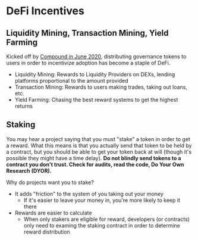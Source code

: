 # DeFi Incentives

## Liquidity Mining, Transaction Mining, Yield Farming

Kicked off by [Compound in June 2020](https://compound.finance/governance/proposals/7), distributing governance tokens to users in order to incentivize adoption has become a staple of DeFi.

* Liquidity Mining: Rewards to Liquidity Providers on DEXs, lending platforms proportional to the amount provided
* Transaction Mining: Rewards to users making trades, taking out loans, etc.
* Yield Farming: Chasing the best reward systems to get the highest returns

## Staking

You may hear a project saying that you must "stake" a token in order to get a reward. What this means is that you actually send that token to be held by a contract, but you should be able to get your token back at will \(though it's possible they might have a time delay\). **Do not blindly send tokens to a contract you don't trust. Check for audits, read the code, Do Your Own Research \(DYOR\).** 

Why do projects want you to stake?

* It adds "friction" to the system of you taking out your money
  * If it's easier to leave your money in, you're more likely to keep it there
* Rewards are easier to calculate
  * When only stakers are eligible for reward, developers \(or contracts\) only need to examing the staking contract in order to determine reward distribution





